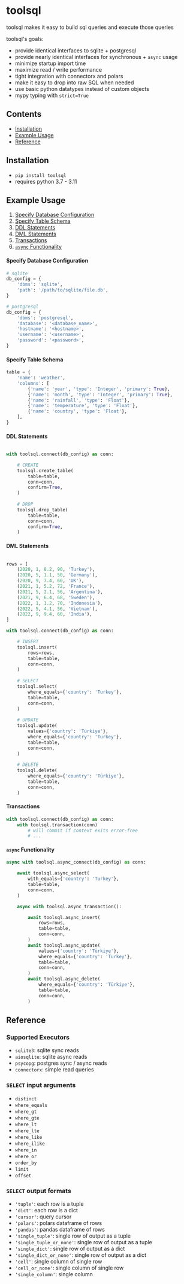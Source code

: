 # toolsql

toolsql makes it easy to build sql queries and execute those queries

toolsql's goals:
- provide identical interfaces to sqlite + postgresql
- provide nearly identical interfaces for synchronous + `async` usage
- minimize startup import time
- maximize read / write performance
- tight integration with connectorx and polars
- make it easy to drop into raw SQL when needed
- use basic python datatypes instead of custom objects
- mypy typing with `strict=True`

## Contents
- [Installation](#installation)
- [Example Usage](#example-usage)
- [Reference](#reference)

## Installation
- `pip install toolsql`
- requires python 3.7 - 3.11


## Example Usage

1. [Specify Database Configuration](#specify-database-configuration)
2. [Specify Table Schema](#specify-table-schema)
3. [DDL Statements](#ddl-statements)
4. [DML Statements](#dml-statements)
5. [Transactions](#transactions)
6. [`async` Functionality](#async-functionality)

#### Specify Database Configuration

```python
# sqlite
db_config = {
    'dbms': 'sqlite',
    'path': '/path/to/sqlite/file.db',
}

# postgresql
db_config = {
    'dbms': 'postgresql',
    'database': '<database_name>',
    'hostname': '<hostname>',
    'username': '<username>',
    'password': '<password>',
}
```

#### Specify Table Schema

```python
table = {
    'name': 'weather',
    'columns': [
        {'name': 'year', 'type': 'Integer', 'primary': True},
        {'name': 'month', 'type': 'Integer', 'primary': True},
        {'name': 'rainfall', 'type': 'Float'},
        {'name': 'temperature', 'type': 'Float'},
        {'name': 'country', 'type': 'Float'},
    ],
}
```

#### DDL Statements

```python

with toolsql.connect(db_config) as conn:

    # CREATE
    toolsql.create_table(
        table=table,
        conn=conn,
        confirm=True,
    )
    
    # DROP
    toolsql.drop_table(
        table=table,
        conn=conn,
        confirm=True,
    )
```

#### DML Statements

```python

rows = [
    (2020, 1, 8.2, 90, 'Turkey'),
    (2020, 5, 1.1, 50, 'Germany'),
    (2020, 9, 7.4, 60, 'UK'),
    (2021, 1, 5.2, 72, 'France'),
    (2021, 5, 2.1, 56, 'Argentina'),
    (2021, 9, 6.4, 68, 'Sweden'),
    (2022, 1, 1.2, 70, 'Indonesia'),
    (2022, 5, 4.1, 56, 'Vietnam'),
    (2022, 9, 9.4, 60, 'India'),
]

with toolsql.connect(db_config) as conn:

    # INSERT
    toolsql.insert(
        rows=rows,
        table=table,
        conn=conn,
    )
    
    # SELECT
    toolsql.select(
        where_equals={'country': 'Turkey'},
        table=table,
        conn=conn,
    )
    
    # UPDATE
    toolsql.update(
        values={'country': 'Türkiye'},
        where_equals={'country': 'Turkey'},
        table=table,
        conn=conn,
    )
    
    # DELETE
    toolsql.delete(
        where_equals={'country': 'Türkiye'},
        table=table,
        conn=conn,
    )
```

#### Transactions

```python
with toolsql.connect(db_config) as conn:
    with toolsql.transaction(conn)
        # will commit if context exits error-free
        # ...
```

#### `async` Functionality
```python
async with toolsql.async_connect(db_config) as conn:

    await toolsql.async_select(
        with_equals={'country': 'Turkey'},
        table=table,
        conn=conn,
    )

    async with toolsql.async_transaction():

        await toolsql.async_insert(
            rows=rows,
            table=table,
            conn=conn,
        )
        await toolsql.async_update(
            values={'country': 'Türkiye'},
            where_equals={'country': 'Turkey'},
            table=table,
            conn=conn,
        )
        await toolsql.async_delete(
            where_equals={'country': 'Türkiye'},
            table=table,
            conn=conn,
        )
```

## Reference

### Supported Executors
- `sqlite3`: sqlite sync reads
- `aiosqlite`: sqlite async reads
- `psycopg`: postgres sync / async reads
- `connectorx`: simple read queries

### `SELECT` input arguments
- `distinct`
- `where_equals`
- `where_gt`
- `where_gte`
- `where_lt`
- `where_lte`
- `where_like`
- `where_ilike`
- `where_in`
- `where_or`
- `order_by`
- `limit`
- `offset` 

### `SELECT` output formats
- `'tuple'`: each row is a tuple
- `'dict'`: each row is a dict
- `'cursor'`: query cursor
- `'polars'`: polars dataframe of rows
- `'pandas'`: pandas dataframe of rows
- `'single_tuple'`: single row of output as a tuple
- `'single_tuple_or_none'`: single row of output as a tuple
- `'single_dict'`: single row of output as a dict
- `'single_dict_or_none'`: single row of output as a dict
- `'cell'`: single column of single row
- `'cell_or_none'`: single column of single row
- `'single_column'`: single column
